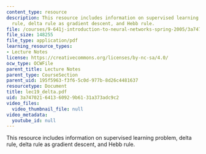 ```yaml
---
content_type: resource
description: This resource includes information on supervised learning problem, delta
  rule, delta rule as gradient descent, and Hebb rule.
file: /courses/9-641j-introduction-to-neural-networks-spring-2005/3a747021641360929b6131a373adc9c2_lec19_delta.pdf
file_size: 148255
file_type: application/pdf
learning_resource_types:
- Lecture Notes
license: https://creativecommons.org/licenses/by-nc-sa/4.0/
ocw_type: OCWFile
parent_title: Lecture Notes
parent_type: CourseSection
parent_uid: 195f5963-f3f6-5c0d-977b-8d26c4481637
resourcetype: Document
title: lec19_delta.pdf
uid: 3a747021-6413-6092-9b61-31a373adc9c2
video_files:
  video_thumbnail_file: null
video_metadata:
  youtube_id: null
---
```

This resource includes information on supervised learning problem, delta rule, delta rule as gradient descent, and Hebb rule.